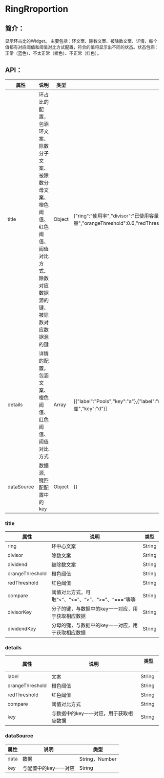 # RingRroportion
## 简介：
显示环占比的Widget。
主要包括：环文案、除数文案、被除数文案、详情，每个值都有对应阈值和阈值对比方式配置，符合的值将显示出不同的状态。状态包涵：正常（蓝色）、不太正常（橙色）、不正常（红色）。

## API：

属性 | 说明 | 类型 | 默认值
--------- | -------------| -------------| -------------
title | 环占比的配置，包涵环文案、除数分子文案、被除数分母文案、橙色阈值、红色阈值、阈值对比方式、除数对应数据源的键、被除数对应数据源的键| Object | {"ring":"使用率","divisor":"已使用容量","dividend":"总容量","orangeThreshold":0.6,"redThreshold":0.8,"compare":">","divisorKey":"divisor","dividendKey":"dividend"}
details | 详情的配置，包涵文案、橙色阈值、红色阈值、阈值对比方式| Array| [{"label":"Pools","key":"a"},{"label":"rbd","key":"b"},{"label":"总PG数","key":"c"},{"label":"PG分布标准差","key":"d"}]
dataSource| 数据源,键匹配配置中的key| Object| {}


### title
属性 | 说明 | 类型 
--------- | -------------| -------------
ring | 环中心文案| String| 
divisor | 除数文案| String| 
dividend | 被除数文案| String| 
orangeThreshold | 橙色阈值| String|
redThreshold | 红色阈值| String| 
compare | 阈值对比方式，可取“<”、“<=”、“>”、“>=”、“===”等等| String| 
divisorKey | 分子的键，与数据中的key一一对应，用于获取相应数据| String|
dividendKey | 分母的键，与数据中的key一一对应，用于获取相应数据| String|

### details
属性 | 说明 | 类型 　
--------- | -------------| -------------
label | 文案| String| 
orangeThreshold | 橙色阈值| String|
redThreshold | 红色阈值| String| 
compare | 阈值对比方式| String| 
key | 与数据中的key一一对应，用于获取相应数据| String|
### dataSource
属性 | 说明 | 类型 
--------- | -------------| -------------
data | 数据| String，Number| 
key | 与配置中的key一一对应| String|


